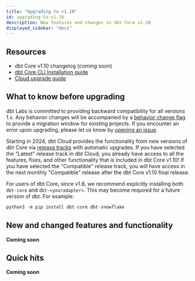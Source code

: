 ```yaml
---
title: "Upgrading to v1.10"
id: upgrading-to-v1.10
description: New features and changes in dbt Core v1.10
displayed_sidebar: "docs"
---
```

 
## Resources 

- dbt Core v1.10 changelog (coming soon)
- [dbt Core CLI Installation guide](/docs/core/installation-overview)
- [Cloud upgrade guide](/docs/dbt-versions/upgrade-dbt-version-in-cloud#release-tracks)

## What to know before upgrading

dbt Labs is committed to providing backward compatibility for all versions 1.x. Any behavior changes will be accompanied by a [behavior change flag](/reference/global-configs/behavior-changes#behavior-change-flags) to provide a migration window for existing projects. If you encounter an error upon upgrading, please let us know by [opening an issue](https://github.com/dbt-labs/dbt-core/issues/new).

Starting in 2024, dbt Cloud provides the functionality from new versions of dbt Core via [release tracks](/docs/dbt-versions/cloud-release-tracks) with automatic upgrades. If you have selected the "Latest" release track in dbt Cloud, you already have access to all the features, fixes, and other functionality that is included in dbt Core v1.10! If you have selected the "Compatible" release track, you will have access in the next monthly "Compatible" release after the dbt Core v1.10 final release.

For users of dbt Core, since v1.8, we recommend explicitly installing both `dbt-core` and `dbt-<youradapter>`. This may become required for a future version of dbt. For example:

```sql
python3 -m pip install dbt-core dbt-snowflake
```

## New and changed features and functionality

**Coming soon**

## Quick hits

**Coming soon**